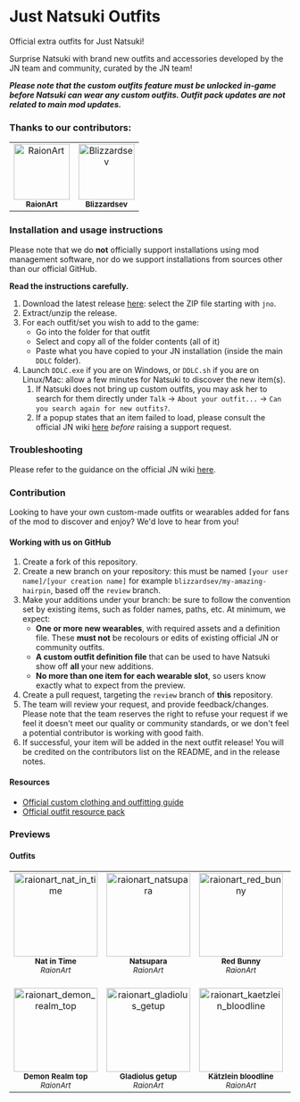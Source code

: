 # Just Natsuki Outfits

Official extra outfits for Just Natsuki!

Surprise Natsuki with brand new outfits and accessories developed by the JN team and community, curated by the JN team!

**_Please note that the custom outfits feature must be unlocked in-game before Natsuki can wear any custom outfits. Outfit pack updates are **not** related to main mod updates._**

### Thanks to our contributors:
<!-- readme: contributors -start -->
<table>
<tr>
    <td align="center">
        <a href="https://github.com/RaionArt">
            <img src="https://avatars.githubusercontent.com/u/112613077?v=4" width="100;" alt="RaionArt"/>
            <br />
            <sub><b>RaionArt</b></sub>
        </a>
    </td>
    <td align="center">
        <a href="https://github.com/Blizzardsev">
            <img src="https://avatars.githubusercontent.com/u/57731669?v=4" width="100;" alt="Blizzardsev"/>
            <br />
            <sub><b>Blizzardsev</b></sub>
        </a>
    </td></tr>
</table>
<!-- readme: contributors -end -->

### Installation and usage instructions

Please note that we do **not** officially support installations using mod management software, nor do we support installations from sources other than our official GitHub.

**Read the instructions carefully.**

1. Download the latest release [here](https://github.com/Just-Natsuki-Team/NatsukiModOutfits/releases): select the ZIP file starting with `jno`.
2. Extract/unzip the release.
3. For each outfit/set you wish to add to the game:
    - Go into the folder for that outfit
    - Select and copy all of the folder contents (all of it)
    - Paste what you have copied to your JN installation (inside the main `DDLC` folder).
4. Launch `DDLC.exe` if you are on Windows, or `DDLC.sh` if you are on Linux/Mac: allow a few minutes for Natsuki to discover the new item(s). 
    1. If Natsuki does not bring up custom outfits, you may ask her to search for them directly under `Talk` -> `About your outfit...` -> `Can you search again for new outfits?`.
    2. If a popup states that an item failed to load, please consult the official JN wiki [here](https://github.com/Just-Natsuki-Team/NatsukiModDev/wiki/06:-Custom-clothing-and-outfitting-guide-(Spoilers)) _before_ raising a support request.

### Troubleshooting

Please refer to the guidance on the official JN wiki [here](https://github.com/Just-Natsuki-Team/NatsukiModDev/wiki/06:-Custom-clothing-and-outfitting-guide-(Spoilers)).

### Contribution

Looking to have your own custom-made outfits or wearables added for fans of the mod to discover and enjoy? We'd love to hear from you!

#### Working with us on GitHub

1. Create a fork of this repository.
2. Create a new branch on your repository: this must be named `[your user name]/[your creation name]` for example `blizzardsev/my-amazing-hairpin`, based off the `review` branch.
3. Make your additions under your branch: be sure to follow the convention set by existing items, such as folder names, paths, etc. At minimum, we expect:
    - **One or more new wearables**, with required assets and a definition file. These **must not** be recolours or edits of existing official JN or community outfits.
    - **A custom outfit definition file** that can be used to have Natsuki show off **all** your new additions.
    - **No more than one item for each wearable slot**, so users know exactly what to expect from the preview.
3. Create a pull request, targeting the `review` branch of **this** repository.
4. The team will review your request, and provide feedback/changes. Please note that the team reserves the right to refuse your request if we feel it doesn't meet our quality or community standards, or we don't feel a potential contributor is working with good faith.
5. If successful, your item will be added in the next outfit release! You will be credited on the contributors list on the README, and in the release notes.

#### Resources

- [Official custom clothing and outfitting guide](https://github.com/Just-Natsuki-Team/NatsukiModDev/wiki/06:-Custom-clothing-and-outfitting-guide-(Spoilers))
- [Official outfit resource pack](https://github.com/Just-Natsuki-Team/NatsukiModDev/releases/download/v1.0.3/outfit_resource_pack_v1.0.3.zip)

### Previews

#### Outfits

<table>
    <tr>
        <!--Max 4 per row-->
        <td align="center" style="width: 150px; max-width: 150px; vertical-align: top">
            <img src="https://justnatsuki.club/img/outfit-previews/raionart_nat_in_time.png" style="width: 150px; max-width: 150px;" alt="raionart_nat_in_time"/>
            <br />
            <sub><b>Nat in Time</b></sub>
            <br>
            <sub><i>RaionArt</i></sub>
        </td>
        <td align="center" style="width: 150px; max-width: 150px; vertical-align: top">
            <img src="https://justnatsuki.club/img/outfit-previews/raionart_natsupara.png" style="width: 150px; max-width: 150px;" alt="raionart_natsupara"/>
            <br />
            <sub><b>Natsupara</b></sub>
            <br>
            <sub><i>RaionArt</i></sub>
        </td>
        <td align="center" style="width: 150px; max-width: 150px; vertical-align: top">
            <img src="https://justnatsuki.club/img/outfit-previews/raionart_red_bunny.png" style="width: 150px; max-width: 150px;" alt="raionart_red_bunny"/>
            <br />
            <sub><b>Red Bunny</b></sub>
            <br>
            <sub><i>RaionArt</i></sub>
        </td>
        <td align="center" style="width: 150px; max-width: 150px; vertical-align: top">
            <img src="https://justnatsuki.club/img/outfit-previews/raionart_black_bunny.png" style="width: 150px; max-width: 150px;" alt="raionart_black_bunny"/>
            <br />
            <sub><b>Black Bunny</b></sub>
            <br>
            <sub><i>RaionArt</i></sub>
        </td>
    </tr>
    <tr>
        <td align="center" style="width: 150px; max-width: 150px; vertical-align: top; padding-top:20px">
            <img src="https://justnatsuki.club/img/outfit-previews/raionart_demon_realm_top.png" style="width: 150px; max-width: 150px;" alt="raionart_demon_realm_top"/>
            <br />
            <sub><b>Demon Realm top</b></sub>
            <br>
            <sub><i>RaionArt</i></sub>
        </td>
        <td align="center" style="width: 150px; max-width: 150px; vertical-align: top; padding-top:20px">
            <img src="https://justnatsuki.club/img/outfit-previews/raionart_gladiolus_getup.png" style="width: 150px; max-width: 150px;" alt="raionart_gladiolus_getup"/>
            <br />
            <sub><b>Gladiolus getup</b></sub>
            <br>
            <sub><i>RaionArt</i></sub>
        </td>
        <td align="center" style="width: 150px; max-width: 150px; vertical-align: top; padding-top:20px">
            <img src="https://justnatsuki.club/img/outfit-previews/raionart_kaetzlein_bloodline.png" style="width: 150px; max-width: 150px;" alt="raionart_kaetzlein_bloodline"/>
            <br />
            <sub><b>Kätzlein bloodline</b></sub>
            <br>
            <sub><i>RaionArt</i></sub>
        </td>
        <td align="center" style="width: 150px; max-width: 150px; vertical-align: top; padding-top:20px">
            <img src="https://justnatsuki.club/img/outfit-previews/raionart_going_out_getup.png" style="width: 150px; max-width: 150px;" alt="raionart_going_out_getup"/>
            <br />
            <sub><b>Going out getup</b></sub>
            <br>
            <sub><i>RaionArt</i></sub>
        </td>
    </tr>
</table>
